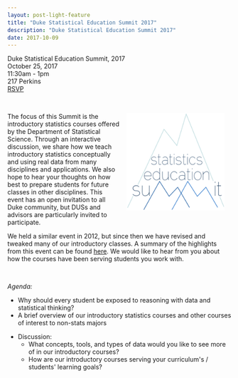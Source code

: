 ```yaml
---
layout: post-light-feature
title: "Duke Statistical Education Summit 2017"
description: "Duke Statistical Education Summit 2017"
date: 2017-10-09
---
```


Duke Statistical Education Summit, 2017 <br>
October 25, 2017 <br>
11:30am - 1pm <br>
217 Perkins <br>
<a href="https://goo.gl/forms/NRkNWRue8FRqFiqm1">RSVP</a> <br>

<br>

<img src="images/ses-logo.png" alt="SES" style="float:right;width:220px;height:220px;margin:5px;padding:10px">

The focus of this Summit is the introductory statistics courses offered by the Department of Statistical Science. Through an interactive discussion, we share how we teach introductory statistics conceptually and using real data from many disciplines and applications. We also hope to hear your thoughts on how best to prepare students for future classes in other disciplines. This event has an open invitation to all Duke community, but DUSs and advisors are particularly invited to participate. <br>

We held a similar event in 2012, but since then we have revised and tweaked many of our introductory classes. A summary of the highlights from this event can be found <a href="ses/ses-highlights-2012.pdf">here</a>. We would like to hear from you about how the courses have been serving students you work with. <br>

<br>

*Agenda:*

- Why should every student be exposed to reasoning with data and statistical thinking?
- A brief overview of our introductory statistics courses and other courses of interest to non-stats majors
<!-- - Hear what students have to say -->
- Discussion: 
  - What concepts, tools, and types of data would you like to see more of in our introductory courses?
  - How are our introductory courses serving your curriculum's / students' learning goals?
